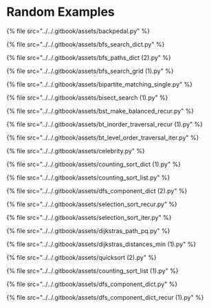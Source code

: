 # Random Examples

{% file src="../../.gitbook/assets/backpedal.py" %}

{% file src="../../.gitbook/assets/bfs\_search\_dict.py" %}

{% file src="../../.gitbook/assets/bfs\_paths\_dict \(2\).py" %}

{% file src="../../.gitbook/assets/bfs\_search\_grid \(1\).py" %}

{% file src="../../.gitbook/assets/bipartite\_matching\_single.py" %}

{% file src="../../.gitbook/assets/bisect\_search \(1\).py" %}

{% file src="../../.gitbook/assets/bst\_make\_balanced\_recur.py" %}

{% file src="../../.gitbook/assets/bt\_inorder\_traversal\_recur \(1\).py" %}

{% file src="../../.gitbook/assets/bt\_level\_order\_traversal\_iter.py" %}

{% file src="../../.gitbook/assets/celebrity.py" %}

{% file src="../../.gitbook/assets/counting\_sort\_dict \(1\).py" %}

{% file src="../../.gitbook/assets/counting\_sort\_list.py" %}

{% file src="../../.gitbook/assets/dfs\_component\_dict \(2\).py" %}

{% file src="../../.gitbook/assets/selection\_sort\_recur.py" %}

{% file src="../../.gitbook/assets/selection\_sort\_iter.py" %}

{% file src="../../.gitbook/assets/dijkstras\_path\_pq.py" %}

{% file src="../../.gitbook/assets/dijkstras\_distances\_min \(1\).py" %}

{% file src="../../.gitbook/assets/quicksort \(2\).py" %}

{% file src="../../.gitbook/assets/counting\_sort\_list \(1\).py" %}

{% file src="../../.gitbook/assets/dfs\_component\_dict.py" %}

{% file src="../../.gitbook/assets/dfs\_component\_dict\_recur \(1\).py" %}
